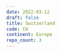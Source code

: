 ```yaml
---
date: 2022-03-12
draft: false
title: Switzerland
code: CH
continent: Europe
repo_count: 3
---
```



